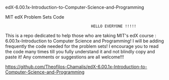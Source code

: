 edX-6.00.1x-Introduction-to-Computer-Science-and-Programming

MIT edX Problem Sets Code

                                          HELLO EVERYONE !!!!!

This is a repo dedicated to help those who are taking MIT's edX course : 6.00.1x-Introduction to Computer Science and Programming! I will be adding frequently the code needed for the problem sets! I encourage you to read the code many times till you fully understand it and not blindly copy and paste it! Any comments or suggestions are all welcome!!!

https://github.com/Theofilos-Chamalis/edX-6.00.1x-Introduction-to-Computer-Science-and-Programming